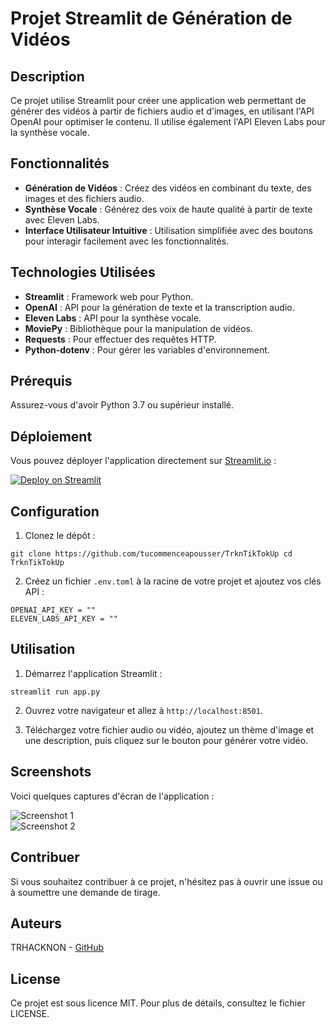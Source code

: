 # Projet Streamlit de Génération de Vidéos

## Description

Ce projet utilise Streamlit pour créer une application web permettant de générer des vidéos à partir de fichiers audio et d'images, en utilisant l'API OpenAI pour optimiser le contenu. Il utilise également l'API Eleven Labs pour la synthèse vocale.

## Fonctionnalités

- **Génération de Vidéos** : Créez des vidéos en combinant du texte, des images et des fichiers audio.
- **Synthèse Vocale** : Générez des voix de haute qualité à partir de texte avec Eleven Labs.
- **Interface Utilisateur Intuitive** : Utilisation simplifiée avec des boutons pour interagir facilement avec les fonctionnalités.

## Technologies Utilisées

- **Streamlit** : Framework web pour Python.
- **OpenAI** : API pour la génération de texte et la transcription audio.
- **Eleven Labs** : API pour la synthèse vocale.
- **MoviePy** : Bibliothèque pour la manipulation de vidéos.
- **Requests** : Pour effectuer des requêtes HTTP.
- **Python-dotenv** : Pour gérer les variables d'environnement.

## Prérequis

Assurez-vous d'avoir Python 3.7 ou supérieur installé. 

## Déploiement

Vous pouvez déployer l'application directement sur [Streamlit.io](https://streamlit.io/) :

[![Deploy on Streamlit](https://static.streamlit.io/badges/streamlit_badge_black.svg)](https://share.streamlit.io/tucommenceapousser/TrknTikTokUp/main/app.py)
## Configuration

1. Clonez le dépôt :

```
git clone https://github.com/tucommenceapousser/TrknTikTokUp cd TrknTikTokUp
```

2. Créez un fichier `.env.toml` à la racine de votre projet et ajoutez vos clés API :

```
OPENAI_API_KEY = ""
ELEVEN_LABS_API_KEY = ""
```

## Utilisation

1. Démarrez l'application Streamlit :

```
streamlit run app.py
```

2. Ouvrez votre navigateur et allez à `http://localhost:8501`.

3. Téléchargez votre fichier audio ou vidéo, ajoutez un thème d'image et une description, puis cliquez sur le bouton pour générer votre vidéo.

## Screenshots

Voici quelques captures d'écran de l'application :

![Screenshot 1](path_to_screenshot1.png)  
![Screenshot 2](path_to_screenshot2.png)

## Contribuer

Si vous souhaitez contribuer à ce projet, n'hésitez pas à ouvrir une issue ou à soumettre une demande de tirage.

## Auteurs

TRHACKNON - [GitHub](https://github.com/tucommenceapousser)

## License

Ce projet est sous licence MIT. Pour plus de détails, consultez le fichier LICENSE.

